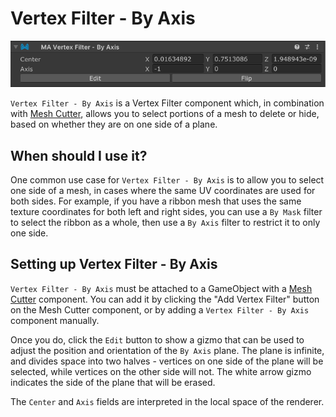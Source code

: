 ﻿# Vertex Filter - By Axis

![Vertex Filter - By Axis](by-axis.png)

`Vertex Filter - By Axis` is a Vertex Filter component which, in combination with [Mesh Cutter](./), allows you to
select portions of a mesh to delete or hide, based on whether they are on one side of a plane.

## When should I use it?

One common use case for `Vertex Filter - By Axis` is to allow you to select one side of a mesh, in cases where
the same UV coordinates are used for both sides. For example, if you have a ribbon mesh that uses the same texture
coordinates for both left and right sides, you can use a `By Mask` filter to select the ribbon as a whole, then
use a `By Axis` filter to restrict it to only one side.

## Setting up Vertex Filter - By Axis

`Vertex Filter - By Axis` must be attached to a GameObject with a [Mesh Cutter](./) component. You can add it by
clicking
the "Add Vertex Filter" button on the Mesh Cutter component, or by adding a `Vertex Filter - By Axis` component
manually.

Once you do, click the `Edit` button to show a gizmo that can be used to adjust the position and orientation of the
`By Axis` plane. The plane is infinite, and divides space into two halves - vertices on one side of the plane will be
selected, while vertices on the other side will not. The white arrow gizmo indicates the side of the plane that will be
erased.

The `Center` and `Axis` fields are interpreted in the local space of the renderer.
